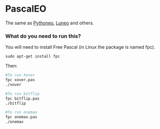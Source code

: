 # PascalEO

The same as [Pythoneo](https://github.com/iblancasa/PythonEO), [Luneo](https://github.com/JJ/LunEO) and others.


### What do you need to run this?
You will need to install Free Pascal (in Linux the package is named fpc).

```
sudo apt-get install fpc
```

Then:
```bash
#To run Xover
fpc xover.pas
./xover

#To run bitflip
fpc bitflip.pas
./bitflip

#To run onemax
fpc onemax.pas
./onemax
```
